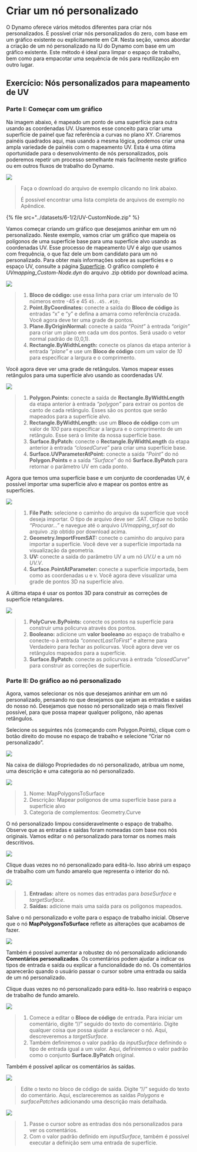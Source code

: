 # Criar um nó personalizado

O Dynamo oferece vários métodos diferentes para criar nós personalizados. É possível criar nós personalizados do zero, com base em um gráfico existente ou explicitamente em C#. Nesta seção, vamos abordar a criação de um nó personalizado na IU do Dynamo com base em um gráfico existente. Este método é ideal para limpar o espaço de trabalho, bem como para empacotar uma sequência de nós para reutilização em outro lugar.

## Exercício: Nós personalizados para mapeamento de UV

### Parte I: Começar com um gráfico

Na imagem abaixo, é mapeado um ponto de uma superfície para outra usando as coordenadas UV. Usaremos esse conceito para criar uma superfície de painel que faz referência a curvas no plano XY. Criaremos painéis quadrados aqui, mas usando a mesma lógica, podemos criar uma ampla variedade de painéis com o mapeamento UV. Esta é uma ótima oportunidade para o desenvolvimento de nós personalizados, pois poderemos repetir um processo semelhante mais facilmente neste gráfico ou em outros fluxos de trabalho do Dynamo.

![](<../images/6-1/2/custom node for uv mapping pt I - 01.jpg>)

> Faça o download do arquivo de exemplo clicando no link abaixo.
>
> É possível encontrar uma lista completa de arquivos de exemplo no Apêndice.

{% file src="../datasets/6-1/2/UV-CustomNode.zip" %}

Vamos começar criando um gráfico que desejamos aninhar em um nó personalizado. Neste exemplo, vamos criar um gráfico que mapeia os polígonos de uma superfície base para uma superfície alvo usando as coordenadas UV. Esse processo de mapeamento UV é algo que usamos com frequência, o que faz dele um bom candidato para um nó personalizado. Para obter mais informações sobre as superfícies e o espaço UV, consulte a página [Superfície](../../5\_essential\_nodes\_and\_concepts/5-2\_geometry-for-computational-design/5-surfaces.md). O gráfico completo é _UVmapping\_Custom-Node.dyn_ do arquivo .zip obtido por download acima.

![](<../images/6-1/2/custom node for uv mapping pt I - 02.jpg>)

> 1. **Bloco de código:** use essa linha para criar um intervalo de 10 números entre -45 e 45 `45..45..#10;`
> 2. **Point.ByCoordinates:** conecte a saída do **Bloco de código** às entradas “x” e “y” e defina a amarra como referência cruzada. Você agora deve ter uma grade de pontos.
> 3. **Plane.ByOriginNormal:** conecte a saída _“Point”_ à entrada _“origin”_ para criar um plano em cada um dos pontos. Será usado o vetor normal padrão de (0,0,1).
> 4. **Rectangle.ByWidthLength:** conecte os planos da etapa anterior à entrada _“plane”_ e use um **Bloco de código** com um valor de _10_ para especificar a largura e o comprimento.

Você agora deve ver uma grade de retângulos. Vamos mapear esses retângulos para uma superfície alvo usando as coordenadas UV.

![](<../images/6-1/2/custom node for uv mapping pt I - 03.jpg>)

> 1. **Polygon.Points:** conecte a saída de **Rectangle.ByWidthLength** da etapa anterior à entrada _“polygon”_ para extrair os pontos de canto de cada retângulo. Esses são os pontos que serão mapeados para a superfície alvo.
> 2. **Rectangle.ByWidthLength:** use um **Bloco de código** com um valor de _100_ para especificar a largura e o comprimento de um retângulo. Esse será o limite da nossa superfície base.
> 3. **Surface.ByPatch:** conecte o **Rectangle.ByWidthLength** da etapa anterior à entrada _“closedCurve”_ para criar uma superfície base.
> 4. **Surface.UVParameterAtPoint:** conecte a saída _“Point”_ do nó **Polygon.Points** e a saída _“Surface”_ do nó **Surface.ByPatch** para retornar o parâmetro UV em cada ponto.

Agora que temos uma superfície base e um conjunto de coordenadas UV, é possível importar uma superfície alvo e mapear os pontos entre as superfícies.

![](<../images/6-1/2/custom node for uv mapping pt I - 04.jpg>)

> 1. **File Path:** selecione o caminho do arquivo da superfície que você deseja importar. O tipo de arquivo deve ser .SAT. Clique no botão _“Procurar...”_ e navegue até o arquivo _UVmapping\_srf.sat_ do arquivo .zip obtido por download acima.
> 2. **Geometry.ImportFromSAT:** conecte o caminho do arquivo para importar a superfície. Você deve ver a superfície importada na visualização da geometria.
> 3. **UV:** conecte a saída do parâmetro UV a um nó _UV.U_ e a um nó _UV.V_.
> 4. **Surface.PointAtParameter:** conecte a superfície importada, bem como as coordenadas u e v. Você agora deve visualizar uma grade de pontos 3D na superfície alvo.

A última etapa é usar os pontos 3D para construir as correções de superfície retangulares.

![](<../images/6-1/2/custom node for uv mapping pt I - 05.jpg>)

> 1. **PolyCurve.ByPoints:** conecte os pontos na superfície para construir uma policurva através dos pontos.
> 2. **Booleano:** adicione um **valor booleano** ao espaço de trabalho e conecte-o à entrada _“connectLastToFirst”_ e alterne para Verdadeiro para fechar as policurvas. Você agora deve ver os retângulos mapeados para a superfície.
> 3. **Surface.ByPatch:** conecte as policurvas à entrada _“closedCurve”_ para construir as correções de superfície.

### Parte II: Do gráfico ao nó personalizado

Agora, vamos selecionar os nós que desejamos aninhar em um nó personalizado, pensando no que desejamos que sejam as entradas e saídas do nosso nó. Desejamos que nosso nó personalizado seja o mais flexível possível, para que possa mapear qualquer polígono, não apenas retângulos.

Selecione os seguintes nós (começando com Polygon.Points), clique com o botão direito do mouse no espaço de trabalho e selecione “Criar nó personalizado”.

![](<../images/6-1/2/custom node for uv mapping pt II - 01.jpg>)

Na caixa de diálogo Propriedades do nó personalizado, atribua um nome, uma descrição e uma categoria ao nó personalizado.

![](<../images/6-1/2/custom node for uv mapping pt II - 02.jpg>)

> 1. Nome: MapPolygonsToSurface
> 2. Descrição: Mapear polígonos de uma superfície base para a superfície alvo
> 3. Categoria de complementos: Geometry.Curve

O nó personalizado limpou consideravelmente o espaço de trabalho. Observe que as entradas e saídas foram nomeadas com base nos nós originais. Vamos editar o nó personalizado para tornar os nomes mais descritivos.

![](<../images/6-1/2/custom node for uv mapping pt II - 03.jpg>)

Clique duas vezes no nó personalizado para editá-lo. Isso abrirá um espaço de trabalho com um fundo amarelo que representa o interior do nó.

![](<../images/6-1/2/custom node for uv mapping pt II - 04.jpg>)

> 1. **Entradas:** altere os nomes das entradas para _baseSurface_ e _targetSurface_.
> 2. **Saídas:** adicione mais uma saída para os polígonos mapeados.

Salve o nó personalizado e volte para o espaço de trabalho inicial. Observe que o nó **MapPolygonsToSurface** reflete as alterações que acabamos de fazer.

![](<../images/6-1/2/custom node for uv mapping pt II - 05.jpg>)

Também é possível aumentar a robustez do nó personalizado adicionando **Comentários personalizados**. Os comentários podem ajudar a indicar os tipos de entrada e saída ou explicar a funcionalidade do nó. Os comentários aparecerão quando o usuário passar o cursor sobre uma entrada ou saída de um nó personalizado.

Clique duas vezes no nó personalizado para editá-lo. Isso reabrirá o espaço de trabalho de fundo amarelo.

![](<../images/6-1/2/custom node for uv mapping pt II - 06.jpg>)

> 1. Comece a editar o **Bloco de código** de entrada. Para iniciar um comentário, digite “//” seguido do texto do comentário. Digite qualquer coisa que possa ajudar a esclarecer o nó. Aqui, descreveremos a _targetSurface_.
> 2. Também definiremos o valor padrão da _inputSurface_ definindo o tipo de entrada igual a um valor. Aqui, definiremos o valor padrão como o conjunto **Surface.ByPatch** original.

Também é possível aplicar os comentários às saídas.

![](<../images/6-1/2/custom node for uv mapping pt II - 07.jpg>)

> Edite o texto no bloco de código de saída. Digite “//” seguido do texto do comentário. Aqui, esclareceremos as saídas _Polygons_ e _surfacePatches_ adicionando uma descrição mais detalhada.

![](<../images/6-1/2/custom node for uv mapping pt II - 08.jpg>)

> 1. Passe o cursor sobre as entradas dos nós personalizados para ver os comentários.
> 2. Com o valor padrão definido em _inputSurface_, também é possível executar a definição sem uma entrada de superfície.
